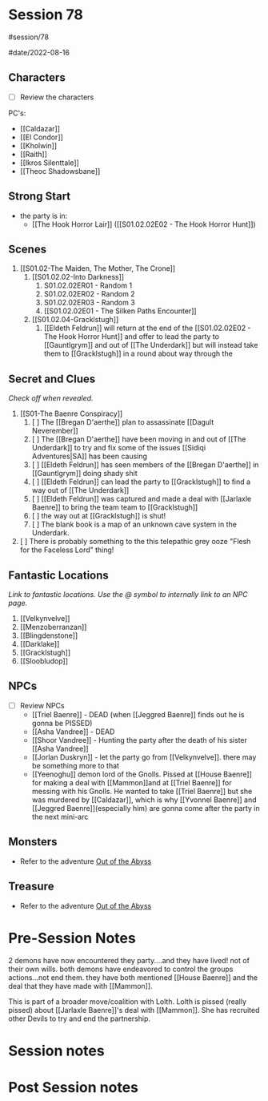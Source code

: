 # Session 78
#session/78

#date/2022-08-16
## Characters

- [ ]  Review the characters

PC's:
- [[Caldazar]]
- [[El Condor]]
- [[Kholwin]]
- [[Raith]]
- [[Ikros Silenttale]]
- [[Theoc Shadowsbane]]

## Strong Start
- the party is in:
    - [[The Hook Horror Lair]] ([[S01.02.02E02 - The Hook Horror Hunt]])

## Scenes
1. [[S01.02-The Maiden, The Mother, The Crone]]
    1. [[S01.02.02-Into Darkness]]
        1. S01.02.02ER01 - Random 1
        2. S01.02.02ER02 - Random 2
        3. S01.02.02ER03 - Random 3
        4. [[S01.02.02E01 - The Silken Paths Encounter]]
    3. [[S01.02.04-Gracklstugh]]
        1. [[Eldeth Feldrun]] will return at the end of the [[S01.02.02E02 - The Hook Horror Hunt]] and offer to lead the party to [[Gauntlgrym]] and out of [[The Underdark]] but will instead take them to [[Gracklstugh]] in a round about way through the 

## Secret and Clues

*Check off when revealed.*

1. [[S01-The Baenre Conspiracy]]
    1. [ ] The [[Bregan D'aerthe]] plan to assassinate [[Dagult Neverember]]
    2. [ ] The [[Bregan D'aerthe]] have been moving in and out of [[The Underdark]] to try and fix some of the issues [[Sidiqi Adventures|SA]] has been causing
    3. [ ] [[Eldeth Feldrun]] has seen members of the [[Bregan D'aerthe]] in [[Gauntlgrym]] doing shady shit
    4. [ ] [[Eldeth Feldrun]] can lead the party to [[Gracklstugh]] to find a way out of [[The Underdark]]
    5. [ ] [[Eldeth Feldrun]] was captured and made a deal with [[Jarlaxle Baenre]] to bring the team team to [[Gracklstugh]]
    6. [ ] the way out at [[Gracklstugh]] is shut!
    7. [ ] The blank book is a map of an unknown cave system in the Underdark.
2. [ ] There is probably something to the this telepathic grey ooze "Flesh for the Faceless Lord" thing!

## Fantastic Locations

*Link to fantastic locations. Use the @ symbol to internally link to an NPC page.*

1. [[Velkynvelve]]
1. [[Menzoberranzan]]
1. [[Blingdenstone]]
1. [[Darklake]]
1. [[Gracklstugh]]
1. [[Sloobludop]]

## NPCs

- [ ]  Review NPCs
    - [[Triel Baenre]] - DEAD (when [[Jeggred Baenre]] finds out he is gonna be PISSED)
    - [[Asha Vandree]] - DEAD
    - [[Shoor Vandree]] - Hunting the party after the death of his sister [[Asha Vandree]]
    - [[Jorlan Duskryn]] - let the party go from [[Velkynvelve]]. there may be something more to that
    - [[Yeenoghu]] demon lord of the Gnolls. Pissed at [[House Baenre]] for making a deal with [[Mammon]]and at [[Triel Baenre]] for messing with his Gnolls. He wanted to take [[Triel Baenre]] but she was murdered by [[Caldazar]], which is why [[Yvonnel Baenre]] and [[Jeggred Baenre]](especially him) are gonna come after the party in the next mini-arc



## Monsters
- Refer to the adventure [Out of the Abyss](https://www.dndbeyond.com/sources/oota)

## Treasure
- Refer to the adventure [Out of the Abyss](https://www.dndbeyond.com/sources/oota)

# Pre-Session Notes
2 demons have now encountered they party....and they have lived! not of their own wills. both demons have endeavored to control the groups actions...not end them. they have both mentioned [[House Baenre]] and the deal that they have made with [[Mammon]].

This is part of a broader move/coalition with Lolth. Lolth is pissed (really pissed) about [[Jarlaxle Baenre]]'s deal with [[Mammon]]. She has recruited other Devils to try and end the partnership.
# Session notes

# Post Session notes
